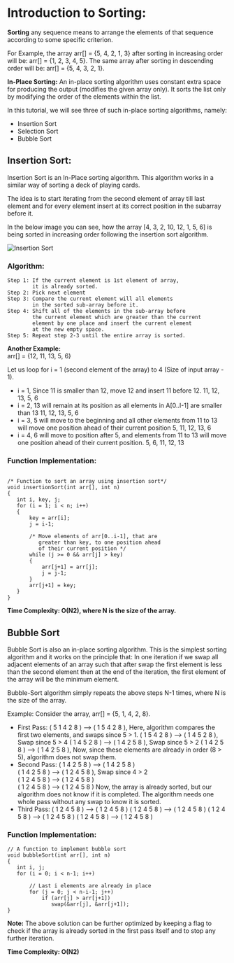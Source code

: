 # Introduction to Sorting:  
  
**Sorting** any sequence means to arrange the elements of that sequence according to some specific criterion.  

For Example, the array arr[] = {5, 4, 2, 1, 3} after sorting in increasing order will be: arr[] = {1, 2, 3, 4, 5}. The same array after sorting in descending order will be: arr[] = {5, 4, 3, 2, 1}.  

**In-Place Sorting:** An in-place sorting algorithm uses constant extra space for producing the output (modifies the given array only). It sorts the list only by modifying the order of the elements within the list.  

In this tutorial, we will see three of such in-place sorting algorithms, namely:  
+ Insertion Sort  
+ Selection Sort  
+ Bubble Sort  

## Insertion Sort:  
  
Insertion Sort is an In-Place sorting algorithm. This algorithm works in a similar way of sorting a deck of playing cards.  

The idea is to start iterating from the second element of array till last element and for every element insert at its correct position in the subarray before it.  

In the below image you can see, how the array [4, 3, 2, 10, 12, 1, 5, 6] is being sorted in increasing order following the insertion sort algorithm.  
  
![Insertion Sort](https://github.com/absognety/DSA-GeeksClasses/blob/master/Sorting/insertionsort.png "insertion sort")  
  
### Algorithm:  
```
Step 1: If the current element is 1st element of array, 
        it is already sorted.
Step 2: Pick next element
Step 3: Compare the current element will all elements 
        in the sorted sub-array before it.
Step 4: Shift all of the elements in the sub-array before 
        the current element which are greater than the current 
        element by one place and insert the current element 
        at the new empty space.
Step 5: Repeat step 2-3 until the entire array is sorted.
```  
**Another Example:**  
arr[] = {12, 11, 13, 5, 6}

Let us loop for i = 1 (second element of the array) to 4 (Size of input array - 1).  
+ i = 1, Since 11 is smaller than 12, move 12 and insert 11 before 12.
11, 12, 13, 5, 6  
+ i = 2, 13 will remain at its position as all elements in A[0..I-1] are smaller than 13
11, 12, 13, 5, 6  
+ i = 3, 5 will move to the beginning and all other elements from 11 to 13 will move one position ahead of their current position 5, 11, 12, 13, 6  
+ i = 4, 6 will move to position after 5, and elements from 11 to 13 will move one position ahead of their current position.
5, 6, 11, 12, 13  
  
### Function Implementation:  
```

/* Function to sort an array using insertion sort*/
void insertionSort(int arr[], int n) 
{ 
   int i, key, j; 
   for (i = 1; i < n; i++) 
   { 
       key = arr[i]; 
       j = i-1; 
  
       /* Move elements of arr[0..i-1], that are 
          greater than key, to one position ahead 
          of their current position */
       while (j >= 0 && arr[j] > key) 
       { 
           arr[j+1] = arr[j]; 
           j = j-1; 
       } 
       arr[j+1] = key; 
   } 
}
```  
**Time Complexity: O(N2), where N is the size of the array.**  

## Bubble Sort  
Bubble Sort is also an in-place sorting algorithm. This is the simplest sorting algorithm and it works on the principle that:
In one iteration if we swap all adjacent elements of an array such that after swap the first element is less than the second element then at the end of the iteration, the first element of the array will be the minimum element.  

Bubble-Sort algorithm simply repeats the above steps N-1 times, where N is the size of the array.

Example: Consider the array, arr[] = {5, 1, 4, 2, 8}.
+ First Pass: ( 5 1 4 2 8 ) --> ( 1 5 4 2 8 ), Here, algorithm compares the first two elements, and swaps since 5 > 1.
( 1 5 4 2 8 ) -->  ( 1 4 5 2 8 ), Swap since 5 > 4
( 1 4 5 2 8 ) -->  ( 1 4 2 5 8 ), Swap since 5 > 2
( 1 4 2 5 8 ) --> ( 1 4 2 5 8 ), Now, since these elements are already in order (8 > 5), algorithm does not swap them.  
+ Second Pass: ( 1 4 2 5 8 ) --> ( 1 4 2 5 8 )  
( 1 4 2 5 8 ) --> ( 1 2 4 5 8 ), Swap since 4 > 2  
( 1 2 4 5 8 ) --> ( 1 2 4 5 8 )  
( 1 2 4 5 8 ) -->  ( 1 2 4 5 8 ) Now, the array is already sorted, but our algorithm does not know if it is completed. The algorithm needs one whole pass without any swap to know it is sorted.  
+ Third Pass: ( 1 2 4 5 8 ) --> ( 1 2 4 5 8 )
( 1 2 4 5 8 ) --> ( 1 2 4 5 8 )
( 1 2 4 5 8 ) --> ( 1 2 4 5 8 )
( 1 2 4 5 8 ) --> ( 1 2 4 5 8 )  
  
### Function Implementation:  
```
// A function to implement bubble sort 
void bubbleSort(int arr[], int n) 
{ 
   int i, j; 
   for (i = 0; i < n-1; i++)       
  
       // Last i elements are already in place    
       for (j = 0; j < n-i-1; j++)  
           if (arr[j] > arr[j+1]) 
              swap(&arr[j], &arr[j+1]); 
} 
```  
**Note:** The above solution can be further optimized by keeping a flag to check if the array is already sorted in the first pass itself and to stop any further iteration.

**Time Complexity: O(N2)**
